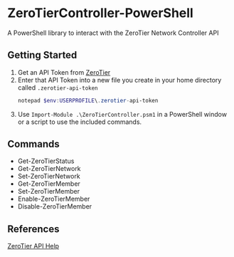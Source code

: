# ZeroTierController-PowerShell
A PowerShell library to interact with the ZeroTier Network Controller API

## Getting Started
1. Get an API Token from [ZeroTier](https://my.zerotier.com/account)
1. Enter that API Token into a new file you create in your home directory called `.zerotier-api-token`
    ```PowerShell
    notepad $env:USERPROFILE\.zerotier-api-token
    ```
1. Use `Import-Module .\ZeroTierController.psm1` in a PowerShell window or a script to use the included commands.

## Commands

- Get-ZeroTierStatus
- Get-ZeroTierNetwork
- Set-ZeroTierNetwork
- Get-ZeroTierMember
- Set-ZeroTierMember
- Enable-ZeroTierMember
- Disable-ZeroTierMember

## References

[ZeroTier API Help](https://my.zerotier.com/help/api)
